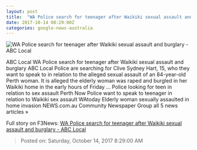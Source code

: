 ```yaml
---
layout: post
title:  "WA Police search for teenager after Waikiki sexual assault and burglary - ABC Local"
date: 2017-10-14 08:29:00Z
categories: google-news-australia
---
```


![WA Police search for teenager after Waikiki sexual assault and burglary - ABC Local](http://www.abc.net.au/news/image/9050608-1x1-700x700.jpg)

ABC Local WA Police search for teenager after Waikiki sexual assault and burglary ABC Local Police are searching for Clive Sydney Hart, 15, who they want to speak to in relation to the alleged sexual assault of an 84-year-old Perth woman. It is alleged the elderly woman was raped and burgled in her Waikiki home in the early hours of Friday ... Police looking for teen in relation to sex assault Perth Now Police want to speak to teenager in relation to Waikiki sex assault WAtoday Elderly woman sexually assaulted in home invasion NEWS.com.au Community Newspaper Group all 5 news articles »


Full story on F3News: [WA Police search for teenager after Waikiki sexual assault and burglary - ABC Local](http://www.f3nws.com/n/TTGmbH)

> Posted on: Saturday, October 14, 2017 8:29:00 AM
